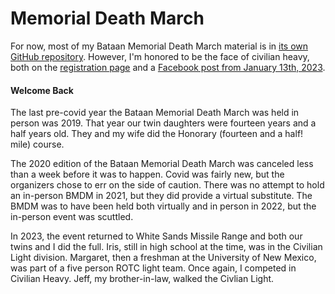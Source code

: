 # Memorial Death March

For now, most of my Bataan Memorial Death March material is in [its
own GitHub
repository](https://github.com/ctm/Bataan-Memorial-Death-March#bataan-memorial-death-march-training). However,
I'm honored to be the face of civilian heavy, both on the
[registration
page](https://bataanmarch.com/register/civilian-individual/) and a
[Facebook post from January
13th, 2023](https://www.facebook.com/BataanMemorialDeathMarch/photos/a.796638007052611/5611252238924473/).

#### Welcome Back

The last pre-covid year the Bataan Memorial Death March was held in
person was 2019.  That year our twin daughters were fourteen years and
a half years old. They and my wife did the Honorary (fourteen and a
half! mile) course.

The 2020 edition of the Bataan Memorial Death March was canceled less
than a week before it was to happen.  Covid was fairly new, but the
organizers chose to err on the side of caution.  There was no attempt
to hold an in-person BMDM in 2021, but they did provide a virtual
substitute.  The BMDM was to have been held both virtually and in
person in 2022, but the in-person event was scuttled.

In 2023, the event returned to White Sands Missile Range and both our
twins and I did the full. Iris, still in high school at the time, was
in the Civilian Light division. Margaret, then a freshman at the
University of New Mexico, was part of a five person ROTC light team.
Once again, I competed in Civilian Heavy. Jeff, my brother-in-law,
walked the Civlian Light.
